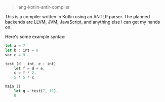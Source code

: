 > lang-kotlin-antlr-compiler

This is a compiler written in Kotlin using an ANTLR parser. The planned
backends are LLVM, JVM, JavaScript, and anything else I can get my hands
on.

Here's some example syntax:

```rust
let a = 7
let b : int = 8
var c = 9

test (d : int, e : int)
    let f = d + e,
    c = f * 2,
    5 * 5 * c

main ()
    let g = test(7, 11),
    0
    
```
